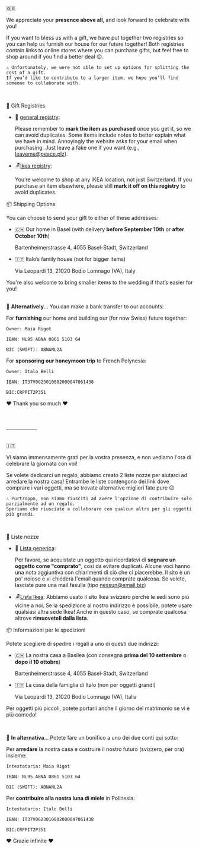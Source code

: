 <link rel="stylesheet" type="text/css" href="style.css">

🇬🇧


We appreciate your **presence above all**, and look forward to celebrate with you!

If you want to bless us with a gift, we have put together two registries so you can help us furnish our house for our future together! 
Both registries contain links to online stores where you can purchase gifts, but feel free to shop around if you find a better deal 😉.
  ```
  ⚠️ Unfortunately, we were not able to set up options for splitting the cost of a gift. 
  If you’d like to contribute to a larger item, we hope you’ll find someone to collaborate with.
  ```

<br>

🎁 Gift Registries

- 🧾 [general registry](https://www.myregistry.com/giftlist/maia-italo-2025): 

  Please remember to **mark the item as purchased** once you get it, so we can avoid duplicates.
  Some items include notes to better explain what we have in mind.
  Annoyingly the website asks for your email when purchasing. Just leave a fake one if you want (e.g., leaveme@peace.plz).

- 🪑[Ikea registry](https://www.ikea.com/ch/en/gift-registry/guest/?id=93c31c66-dbeb-411c-b8e1-9f4b9b4c8902): 

  You’re welcome to shop at any IKEA location, not just Switzerland.
  If you purchase an item elsewhere, please still **mark it off on this registry** to avoid duplicates.

📦 Shipping Options
  
  You can choose to send your gift to either of these addresses:
  
  - 🇨🇭 Our home in Basel (with delivery **before September 10th** or **after October 10th**)

     Bartenheimerstrasse 4, 4055 Basel-Stadt, Switzerland


  - 🇮🇹 Italo’s family house (not for bigger items)

    Via Leopardi 13, 21020 Bodio Lomnago (VA), Italy

You're also welcome to bring smaller items to the wedding if that’s easier for you!
    <br>
    <br>


💸 **Alternatively**...
You can make a bank transfer to our accounts:

For **furnishing** our home and building our (for now Swiss) future together:
```
Owner: Maia Rigot

IBAN: NL95 ABNA 0861 5103 64

BIC (SWIFT): ABNANL2A
```
For **sponsoring our honeymoon trip** to French Polynesia:
```
Owner: Italo Belli

IBAN: IT37V0623010802000047061438

BIC:CRPPIT2P351
```

❤️ Thank you so much ❤️

<br>
<br>
_____________
<br>
<br>

🇮🇹 

Vi siamo immensamente grati per la vostra presenza, e non vediamo l'ora di celebrare la giornata con voi!

Se volete dedicarci un regalo, abbiamo creato 2 liste nozze per aiutarci ad arredare la nostra casa! Entrambe le liste contengono dei link dove comprare i vari oggetti, ma se trovate alternative migliori fate pure 😉
  
  ```
  ⚠️ Purtroppo, non siamo riusciti ad avere l'opzione di contribuire solo parzialmente ad un regalo. 
  Speriamo che riusciate a collaborare con qualcun altro per gli oggetti più grandi.
  ```

<br>

🎁 Liste nozze

- 🧾 [Lista generica](https://www.myregistry.com/giftlist/maia-italo-2025): 

  Per favore, se acquistate un oggetto qui ricordatevi di **segnare un oggetto come "comprato"**, così da evitare duplicati.
  Alcune voci hanno una nota aggiuntiva con chiarimenti di ciò che ci piacerebbe.
  Il sito è un po' noioso e vi chiederà l'email quando comprate qualcosa. Se volete, lasciate pure una mail fasulla (tipo nessun@email.biz)

- 🪑[Lista Ikea](https://www.ikea.com/ch/en/gift-registry/guest/?id=93c31c66-dbeb-411c-b8e1-9f4b9b4c8902): 
  Abbiamo usato il sito Ikea svizzero perchè le sedi sono più vicine a noi. Se la spedizione al nostro indirizzo è possibile, potete usare qualsiasi altra sede Ikea!
  Anche in questo caso, se comprate qualcosa altrove **rimuoveteli dalla lista**.


📦 Informazioni per le spedizioni

  Potete scegliere di spedire i regali a uno di questi due indirizzi:
  
  - 🇨🇭 La nostra casa a Basilea (con consegna **prima del 10 settembre** o **dopo il 10 ottobre**)

     Bartenheimerstrasse 4, 4055 Basel-Stadt, Switzerland


  - 🇮🇹 La casa della famiglia di Italo (non per oggetti grandi)

    Via Leopardi 13, 21020 Bodio Lomnago (VA), Italia

Per oggetti più piccoli, potete portarli anche il giorno del matrimonio se vi è più comodo!

<br>


💸 **In alternativa**...
Potete fare un bonifico a uno dei due conti qui sotto:

Per **arredare** la nostra casa e costruire il nostro futuro (svizzero, per ora) insieme:
```
Intestataria: Maia Rigot

IBAN: NL95 ABNA 0861 5103 64

BIC (SWIFT): ABNANL2A
```
Per **contribuire alla nostra luna di miele** in Polinesia:
```
Intestatario: Italo Belli

IBAN: IT37V0623010802000047061438

BIC:CRPPIT2P351
```

❤️ Grazie infinite ❤️
